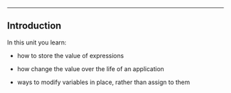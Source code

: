 ---

## Introduction

In this unit you learn:

- how to store the value of expressions

- how change the value over the life of an application

- ways to modify variables in place, rather than assign to them
